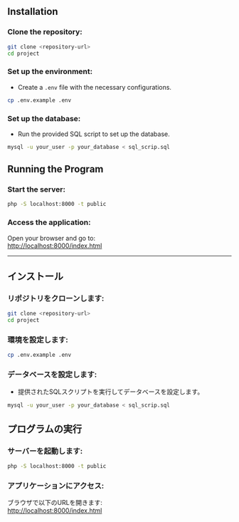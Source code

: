 ## Installation

### Clone the repository:
```bash
git clone <repository-url>
cd project
```

### Set up the environment:
- Create a `.env` file with the necessary configurations.
```bash
cp .env.example .env
```

### Set up the database:
- Run the provided SQL script to set up the database.
```bash
mysql -u your_user -p your_database < sql_scrip.sql
```

## Running the Program

### Start the server:
```bash
php -S localhost:8000 -t public
```

### Access the application:
Open your browser and go to:  
[http://localhost:8000/index.html](http://localhost:8000/index.html)

---

## インストール

### リポジトリをクローンします:
```bash
git clone <repository-url>
cd project
```

### 環境を設定します:
```bash
cp .env.example .env
```

### データベースを設定します:
- 提供されたSQLスクリプトを実行してデータベースを設定します。
```bash
mysql -u your_user -p your_database < sql_scrip.sql
```

## プログラムの実行

### サーバーを起動します:
```bash
php -S localhost:8000 -t public
```

### アプリケーションにアクセス:
ブラウザで以下のURLを開きます:  
[http://localhost:8000/index.html](http://localhost:8000/index.html)